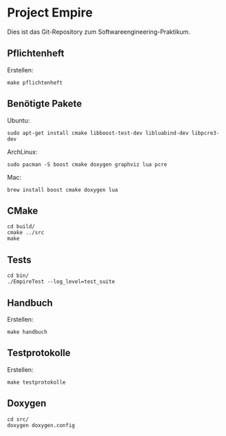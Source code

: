Project Empire
==============

Dies ist das Git-Repository zum Softwareengineering-Praktikum.

Pflichtenheft
-------------

Erstellen:

	make pflichtenheft

Benötigte Pakete
----------------

Ubuntu:

    sudo apt-get install cmake libboost-test-dev libluabind-dev libpcre3-dev

ArchLinux:

    sudo pacman -S boost cmake doxygen graphviz lua pcre

Mac:

    brew install boost cmake doxygen lua

CMake
-----

	cd build/
	cmake ../src
	make

Tests
-----

	cd bin/
	./EmpireTest --log_level=test_suite

Handbuch
-------------

Erstellen:

	make handbuch

Testprotokolle
-------------

Erstellen:

	make testprotokolle

Doxygen
-------

	cd src/
	doxygen doxygen.config
